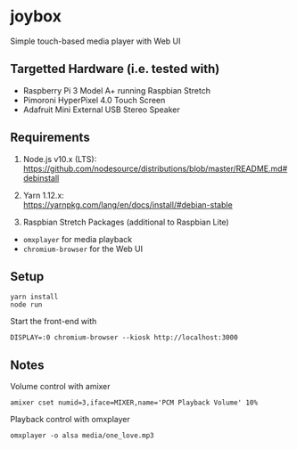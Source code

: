 # joybox
Simple touch-based media player with Web UI

## Targetted Hardware (i.e. tested with)
* Raspberry Pi 3 Model A+ running Raspbian Stretch
* Pimoroni HyperPixel 4.0 Touch Screen
* Adafruit Mini External USB Stereo Speaker

## Requirements
1. Node.js v10.x (LTS):  
https://github.com/nodesource/distributions/blob/master/README.md#debinstall

2. Yarn 1.12.x:  
https://yarnpkg.com/lang/en/docs/install/#debian-stable

3. Raspbian Stretch Packages (additional to Raspbian Lite)
* `omxplayer` for media playback
* `chromium-browser` for the Web UI

## Setup
```
yarn install
node run
```

Start the front-end with
```
DISPLAY=:0 chromium-browser --kiosk http://localhost:3000
```

## Notes
Volume control with amixer
```
amixer cset numid=3,iface=MIXER,name='PCM Playback Volume' 10%
```

Playback control with omxplayer
```
omxplayer -o alsa media/one_love.mp3
```

